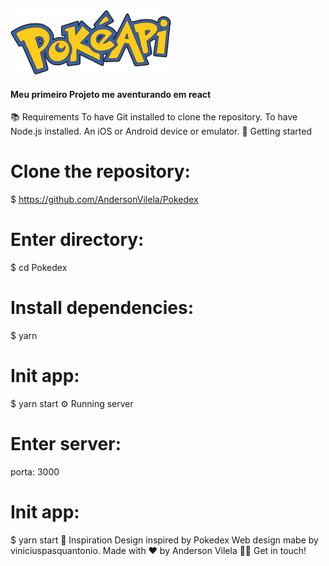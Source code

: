 <img alt="PokéAPI" src="https://raw.githubusercontent.com/PokeAPI/media/master/logo/pokeapi_256.png">


#### Meu primeiro Projeto me aventurando em react 

📚 Requirements
To have Git installed to clone the repository.
To have Node.js installed.
An iOS or Android device or emulator.
🚀 Getting started
  # Clone the repository:
  $ https://github.com/AndersonVilela/Pokedex

  # Enter directory:
  $ cd Pokedex
  
  # Install dependencies:
  $ yarn

  # Init app:
  $ yarn start
⚙️ Running server
  # Enter server:
  porta: 3000

  # Init app:
  $ yarn start
💭 Inspiration
Design inspired by Pokedex Web design mabe by viniciuspasquantonio.
Made with ❤️ by Anderson Vilela 👋🏻 Get in touch!
